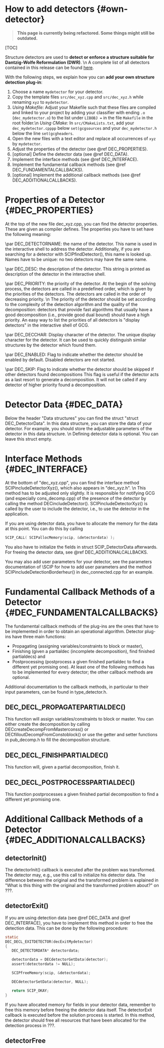 # How to add detectors {#own-detector}
> **This page is currently being refactored. Some things might still be outdated.**

[TOC]

Structure detectors are used to **detect or enforce a structure suitable for Dantzig-Wolfe Reformulation (DWR)**.
\n
A complete list of all detectors contained in this release can be found [here](#detectors).


With the following steps, we explain how you can **add your own structure detection plug-in**:
1. Choose a name `mydetector` for your detector.
2. Copy the template files `src/dec_xyz.cpp` and `src/dec_xyz.h`
   while renaming `xyz` to `mydetector`.
3. _Using Makefile:_ Adjust your Makefile such that these files are compiled and linked to your project by adding your classifier with ending `.o`
  (`dec_mydetector.o`) to the list under `LIBOBJ =` in the file `Makefile` in the root folder.\n
  _Using CMake:_ In `src/CMakeLists.txt`, add your `dec_mydetector.cpppp` below `set(gcgsources` and your
  `dec_mydetector.h` below the line `set(gcgheaders`.
4. Open the new files with a text editor and replace all occurrences of `xyz` by `mydetector`.
5. Adjust the properties of the detector (see @ref DEC_PROPERTIES).
6. [optional] Define the detector data (see @ref DEC_DATA).
7. Implement the interface methods (see @ref DEC_INTERFACE).
8. Implement the fundamental callback methods (see @ref DEC_FUNDAMENTALCALLBACKS).
9. [optional] Implement the additional callback methods (see @ref DEC_ADDITIONALCALLBACKS).


# Properties of a Detector {#DEC_PROPERTIES}

At the top of the new file dec_xyz.cpp, you can find the detector properties.
These are given as compiler defines.
The properties you have to set have the following meaning:

\par DEC_DETECTORNAME: the name of the detector.
This name is used in the interactive shell to address the detector.
Additionally, if you are searching for a detector with SCIPfindDetector(), this name is looked up.
Names have to be unique: no two detectors may have the same name.

\par DEC_DESC: the description of the detector.
This string is printed as description of the detector in the interactive shell.

\par DEC_PRIORITY: the priority of the detector.
At the begin of the solving process, the detectors are called in a predefined order, which is given by the priorities
of the detectors.
The detectors are called in the order of decreasing priority.
\n
The priority of the detector should be set according to the complexity of the detection algorithm and the quality of the decomposition:
detectors that provide fast algorithms that usually have a good decomposition (i.e., provide good dual bound) should have a high
priority. An easy way to list the priorities of all detectors is "display detectors" in the interactive shell of GCG.

\par DEC_DECCHAR: Display character of the detector.
The unique display character for the detector. It can be used to quickly distinguish similar structures by the detector which found them.

\par DEC_ENABLED: Flag to indicate whether the detector should be enabled by default.
Disabled detectors are not started.

\par DEC_SKIP: Flag to indicate whether the detector should be skipped if other detectors found decompositions
This flag is useful if the detector acts as a last resort to generate a decomposition. It will not be called if any detector of higher
priority found a decomposition.

# Detector Data {#DEC_DATA}

Below the header "Data structures" you can find the struct "struct DEC_DetectorData".
In this data structure, you can store the data of your detector. For example, you should store the adjustable parameters
of the detector in this data structure.
\n
Defining detector data is optional. You can leave this struct empty.


# Interface Methods {#DEC_INTERFACE}

At the bottom of "dec_xyz.cpp", you can find the interface method SCIPincludeDetectorXyz(),
which also appears in "dec_xyz.h".
\n
This method has to be adjusted only slightly.
It is responsible for notifying GCG (and especially cons_decomp.cpp) of the presence of the detector by calling the method
DECincludeDetector().
SCIPincludeDetectorXyz() is called by the user to include the detector,
i.e., to use the detector in the application.

If you are using detector data, you have to allocate the memory for the data at this point.
You can do this by calling
```C
SCIP_CALL( SCIPallocMemory(scip, &detectordata) );
```
You also have to initialize the fields in struct SCIP_DetectorData afterwards. For freeing the
detector data, see @ref DEC_ADDITIONALCALLBACKS.

You may also add user parameters for your detector, see the parameters documentation of \SCIP for how to add user parameters and
the method SCIPincludeDetectionBorderheur() in dec_connected.cpp for an example.


# Fundamental Callback Methods of a Detector {#DEC_FUNDAMENTALCALLBACKS}

The fundamental callback methods of the plug-ins are the ones that have to be implemented in order to obtain
an operational algorithm. Detector plug-ins have three main functions:
 * Propagating (assigning variables/constraints to block or master),
 * Finishing (given a partialdec (incomplete decomposition), find finished partialdecs) and
 * Postprocessing (postprocess a given finished partialdec to find a different yet promising one).
At least one of the following methods has to be implemented for every detector; the other callback methods are optional.

Additional documentation to the callback methods, in particular to their input parameters,
can be found in type_detector.h.

## DEC_DECL_PROPAGATEPARTIALDEC()
This function will assign variables/constraints to block or master. You can either create the decomposition by calling DECcreateDecompFromMasterconss() or DECfilloutDecompFromConstoblock() or use the getter and setter functions in pub_decomp.h to fill the decomposition structure.

## DEC_DECL_FINISHPARTIALDEC()
This function will, given a partial decomposition, finish it.

## DEC_DECL_POSTPROCESSPARTIALDEC()
This function postprocesses a given finished partial decomposition to find a different yet promising one.

# Additional Callback Methods of a Detector {#DEC_ADDITIONALCALLBACKS}

## detectorInit()

The detectorInit() callback is executed after the problem was transformed.
The detector may, e.g., use this call to initialize his detector data.
The difference between the original and the transformed problem is explained in
"What is this thing with the original and the transformed problem about?" on ???.

## detectorExit()

If you are using detection data (see @ref DEC_DATA and @ref DEC_INTERFACE), you have to implement this method in order to free the detection data.
This can be done by the following procedure:
```C
static
DEC_DECL_EXITDETECTOR(decExitMydetector)
{
   DEC_DETECTORDATA* detectordata;

   detectordata = DECdetectorGetData(detector);
   assert(detectordata != NULL);

   SCIPfreeMemory(scip, &detectordata);

   DECdetectorSetData(detector, NULL);

   return SCIP_OKAY;
}
```
If you have allocated memory for fields in your detector data, remember to free this memory
before freeing the detector data itself.
The detectorExit callback is executed before the solution process is started.
In this method, the detector should free all resources that have been allocated for the detection process in ???.

## detectorFree
